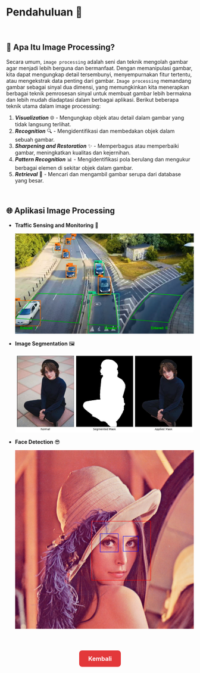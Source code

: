 # **Pendahuluan 📘**

</br>

## **🤔 Apa Itu Image Processing?**

Secara umum, `image processing` adalah seni dan teknik mengolah gambar agar menjadi lebih berguna dan bermanfaat. Dengan memanipulasi gambar, kita dapat mengungkap detail tersembunyi, menyempurnakan fitur tertentu, atau mengekstrak data penting dari gambar. `Image processing` memandang gambar sebagai sinyal dua dimensi, yang memungkinkan kita menerapkan berbagai teknik pemrosesan sinyal untuk membuat gambar lebih bermakna dan lebih mudah diadaptasi dalam berbagai aplikasi. Berikut beberapa teknik utama dalam image processing:

1. **_Visualization_** 🌐 - Mengungkap objek atau detail dalam gambar yang tidak langsung terlihat.
2. **_Recognition_** 🔍 - Mengidentifikasi dan membedakan objek dalam sebuah gambar.
3. **_Sharpening and Restoration_** ✨ - Memperbagus atau memperbaiki gambar, meningkatkan kualitas dan kejernihan.
4. **_Pattern Recognition_** 📊 - Mengidentifikasi pola berulang dan mengukur berbagai elemen di sekitar objek dalam gambar.
5. **_Retrieval_** 🔄 - Mencari dan mengambil gambar serupa dari database yang besar.

</br>

## **🌐 Aplikasi Image Processing**

- **Traffic Sensing and Monitoring** 🚗

  ![Traffic Sensing and Monitoring](../displays/Application_Traffic_Sensing.png)

- **Image Segmentation** 🖼️

  ![Image Reconstruction](../displays/Application_Segmentation.jpg)

- **Face Detection** 😎

  ![Face Detection](../displays/Application_Face_Detection.png)

</br>

<div style="text-align: center; margin: 24px;">
  <a href="../README.md" style="
    display: inline-block;
    background-color: #e3383a;
    color: #fff;
    padding: 12px 24px;
    font-size: 16px;
    font-weight: bold;
    text-decoration: none;
    border-radius: 8px;
    transition: background-color 0.15s;
  " onmouseover="this.style.backgroundColor='#4caf50';" onmouseout="this.style.backgroundColor='#e3383a';">
    Kembali
  </a>
</div>
